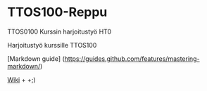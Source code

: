 # TTOS100-Reppu
TTOS0100 Kurssin harjoitustyö HT0


Harjoitustyö kurssille TTOS100

 [Markdown guide] (https://guides.github.com/features/mastering-markdown/)

 
 [Wiki](https://github.com/K5661/TTos100-Reppu/wiki)
+
+;)
